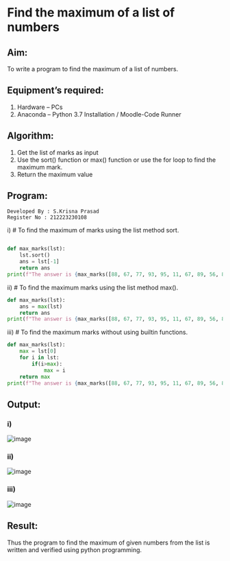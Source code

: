 # Find the maximum of a list of numbers
## Aim:
To write a program to find the maximum of a list of numbers.
## Equipment’s required:
1.	Hardware – PCs
2.	Anaconda – Python 3.7 Installation / Moodle-Code Runner
## Algorithm:
1.	Get the list of marks as input
2.	Use the sort() function or max() function or use the for loop to find the maximum mark.
3.	Return the maximum value
## Program:
```
Developed By : S.Krisna Prasad
Register No : 212223230108
```

i)	# To find the maximum of marks using the list method sort.
```Python

def max_marks(lst):
    lst.sort()
    ans = lst[-1]
    return ans
print(f"The answer is {max_marks([88, 67, 77, 93, 95, 11, 67, 89, 56, 89])}")
```

ii)	# To find the maximum marks using the list method max().
```Python
def max_marks(lst):
    ans = max(lst)
    return ans
print(f"The answer is {max_marks([88, 67, 77, 93, 95, 11, 67, 89, 56, 89])}")

```

iii) # To find the maximum marks without using builtin functions.
```Python
def max_marks(lst):
    max = lst[0]
    for i in lst:
        if(i>max):
            max = i
    return max
print(f"The answer is {max_marks([88, 67, 77, 93, 95, 11, 67, 89, 56, 89])}")


```



## Output:
### i)
![image](https://github.com/KrishnaPrasad148/FindMaximum/assets/147332763/a7e46780-4587-46ae-b280-117c8d63b08e)

### ii)
![image](https://github.com/KrishnaPrasad148/FindMaximum/assets/147332763/4edd404e-e682-4856-9a82-13e18d18a1c4)

### iii)
![image](https://github.com/KrishnaPrasad148/FindMaximum/assets/147332763/925ee232-5238-4886-a193-1b3305ae32d7)


## Result:
Thus the program to find the maximum of given numbers from the list is written and verified using python programming.
